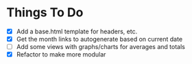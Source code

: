 # Things To Do

- [x] Add a base.html template for headers, etc.
- [x] Get the month links to autogenerate based on current date
- [ ] Add some views with graphs/charts for averages and totals
- [x] Refactor to make more modular
